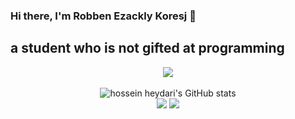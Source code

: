 ### Hi there, I'm Robben Ezackly Koresj 👋

<h2> a student who is not gifted at programming </h2>


<p align="center"><img src="https://www.codewars.com/users/Madelyn/badges/large"/><br /><br />
  <img src="https://github-readme-stats.vercel.app/api?username=Madelyn&show_icons=true&include_all_commits=true&theme=monokai" alt="hossein heydari's GitHub stats" /><br />
  <img src="https://github-readme-streak-stats.herokuapp.com/?user=Madelyn&theme=monokai"/>
  <img src="https://github-readme-stats.vercel.app/api/top-langs/?username=SatriaAPN&layout=compact&theme=monokai&langs_count=12"/><br />
</p>

<!--
**Madelyn/Madelyn** is a ✨ _special_ ✨ repository because its `README.md` (this file) appears on your GitHub profile.

Here are some ideas to get you started:

- 🔭 I’m currently working on 8 dimensi kreatif
- 📫 How to reach me: @robbenezackly
- ⚡ Fun fact: i think i am funny

